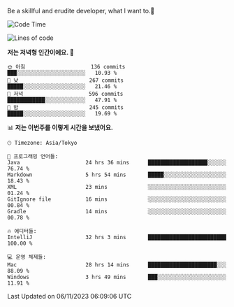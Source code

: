 Be a skillful and erudite developer, what I want to.👶

<!--START_SECTION:waka-->
![Code Time](http://img.shields.io/badge/Code%20Time-87%20hrs%2045%20mins-blue)

![Lines of code](https://img.shields.io/badge/%EC%A0%80%EB%8A%94%20%EC%97%AC%ED%83%9C%EA%B9%8C%EC%A7%80%20-726.7%20thousand%20%EC%A4%84%EC%9D%98%20%EC%BD%94%EB%93%9C%EB%A5%BC%20%EC%9E%91%EC%84%B1%ED%96%88%EC%96%B4%EC%9A%94.-blue)

**저는 저녁형 인간이에요. 🦉** 

```text
🌞 아침                     136 commits         ███░░░░░░░░░░░░░░░░░░░░░░   10.93 % 
🌆 낮　                     267 commits         █████░░░░░░░░░░░░░░░░░░░░   21.46 % 
🌃 저녁                     596 commits         ████████████░░░░░░░░░░░░░   47.91 % 
🌙 밤　                     245 commits         █████░░░░░░░░░░░░░░░░░░░░   19.69 % 
```


📊 **저는 이번주를 이렇게 시간을 보냈어요.** 

```text
🕑︎ Timezone: Asia/Tokyo

💬 프로그래밍 언어들: 
Java                     24 hrs 36 mins      ███████████████████░░░░░░   76.74 % 
Markdown                 5 hrs 54 mins       █████░░░░░░░░░░░░░░░░░░░░   18.43 % 
XML                      23 mins             ░░░░░░░░░░░░░░░░░░░░░░░░░   01.24 % 
GitIgnore file           16 mins             ░░░░░░░░░░░░░░░░░░░░░░░░░   00.84 % 
Gradle                   14 mins             ░░░░░░░░░░░░░░░░░░░░░░░░░   00.78 % 

🔥 에디터들: 
IntelliJ                 32 hrs 3 mins       █████████████████████████   100.00 % 

💻 운영 체제들: 
Mac                      28 hrs 14 mins      ██████████████████████░░░   88.09 % 
Windows                  3 hrs 49 mins       ███░░░░░░░░░░░░░░░░░░░░░░   11.91 % 
```


 Last Updated on 06/11/2023 06:09:06 UTC
<!--END_SECTION:waka-->
